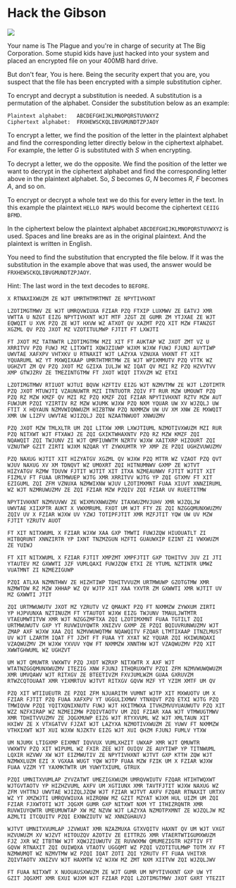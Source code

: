 # Hack the Gibson

![](http://ninjaselection.com/wp-content/uploads/2016/03/Hackers-1995.jpg)

Your name is The Plague and you're in charge of security at The Big
Corporation. Some stupid kids have just hacked into your system and
placed an encrypted file on your 400MB hard drive.

But don't fear, You is here. Being the security expert that you are,
you suspect that the file has been encrypted with a simple
substitution cipher.

To encrypt and decrypt a substitution is needed. A substitution is a
permutation of the alphabet. Consider the substitution below as an
example:

```
Plaintext alphabet:   ABCDEFGHIJKLMNOPQRSTUVWXYZ
Ciphertext alphabet:  FRXHEWSCKQLIBVGMUNDTZPJAOY
```

To encrypt a letter, we find the position of the letter in the
plaintext alphabet and find the corresponding letter directly below in
the ciphertext alphabet. For example, the letter *G* is substituted
with *S* when encrypting.

To decrypt a letter, we do the opposite. We find the position of the
letter we want to decrypt in the ciphertext alphabet and find the
corresponding letter above in the plaintext alphabet. So, *S* becomes
*G*, *N* becomes *R*, *F* becomes *A*, and so on.

To encrypt or decrypt a whole text we do this for every letter in the
text. In this example the plaintext `HELLO MAPS` would become the
ciphertext `CEIIG BFMD`.

In the ciphertext below the plaintext alphabet
`ABCDEFGHIJKLMNOPQRSTUVWXYZ` is used. Spaces and line breaks are as in
the original plaintext. And the plaintext is written in English.

You need to find the substitution that encrypted the file below. If it
was the substitution in the example above that was used, the answer
would be `FRXHEWSCKQLIBVGMUNDTZPJAOY`.

Hint: The last word in the text decodes to `BEFORE`.

```
X RTNAXIXWUZM ZE WJT UMRTHTMRTMNT ZE NPYTIVHXNT

LZOTIMGTMWV ZE WJT UMRQVWIUXA FZIAR PZQ FTXIP LUXMWV ZE EATVJ XMR
VWTTA U NZGT EIZG NPYTIVHXNT WJT MTF JZGT ZE GUMR ZM YTJXAE ZE WJT
EQWQIT U XVK PZQ ZE WJT HXVW WZ ATXOT QV XAZMT PZQ XIT MZW FTANZGT
XGZML QV PZQ JXOT MZ VZOTITULMWP FJTIT FT LXWJTI

FT JXOT MZ TATNWTR LZOTIMGTMW MZI XIT FT AUKTAP WZ JXOT ZMT VZ U
XRRITVV PZQ FUWJ MZ LITXWTI XQWJZIUWP WJXM WJXW FUWJ FJUNJ AUYTIWP
UWVTAE XAFXPV VHTXKV U RTNAXIT WJT LAZYXA VZNUXA VHXNT FT XIT
YQUARUML WZ YT MXWQIXAAP UMRTHTMRTMW ZE WJT WPIXMMUTV PZQ VTTK WZ
UGHZVT ZM QV PZQ JXOT MZ GZIXA IULJW WZ IQAT QV MZI RZ PZQ HZVVTVV
XMP GTWJZRV ZE TMEZINTGTMW FT JXOT WIQT ITXVZM WZ ETXI

LZOTIMGTMWV RTIUOT WJTUI BQVW HZFTIV EIZG WJT NZMVTMW ZE WJT LZOTIMTR
PZQ JXOT MTUWJTI VZAUNUWTR MZI ITNTUOTR ZQIV FT RUR MZW UMOUWT PZQ
PZQ RZ MZW KMZF QV MZI RZ PZQ KMZF ZQI FZIAR NPYTIVHXNT RZTV MZW AUT
FUWJUM PZQI YZIRTIV RZ MZW WJUMK WJXW PZQ NXM YQUAR UW XV WJZQLJ UW
FTIT X HQYAUN NZMVWIQNWUZM HIZBTNW PZQ NXMMZW UW UV XM XNW ZE MXWQIT
XMR UW LIZFV UWVTAE WJIZQLJ ZQI NZAATNWUOT XNWUZMV

PZQ JXOT MZW TMLXLTR UM ZQI LITXW XMR LXWJTIUML NZMOTIVXWUZM MZI RUR
PZQ NITXWT WJT FTXAWJ ZE ZQI GXIKTWHAXNTV PZQ RZ MZW KMZF ZQI
NQAWQIT ZQI TWJUNV ZI WJT QMFIUWWTM NZRTV WJXW XAITXRP HIZOURT ZQI
VZNUTWP GZIT ZIRTI WJXM NZQAR YT ZYWXUMTR YP XMP ZE PZQI UGHZVUWUZMV

PZQ NAXUG WJTIT XIT HIZYATGV XGZML QV WJXW PZQ MTTR WZ VZAOT PZQ QVT
WJUV NAXUG XV XM TDNQVT WZ UMOXRT ZQI HITNUMNWV GXMP ZE WJTVT
HIZYATGV RZMW TDUVW FJTIT WJTIT XIT ITXA NZMEAUNWV FJTIT WJTIT XIT
FIZMLV FT FUAA URTMWUEP WJTG XMR XRRITVV WJTG YP ZQI GTXMV FT XIT
EZIGUML ZQI ZFM VZNUXA NZMWIXNW WJUV LZOTIMXMNT FUAA XIUVT XNNZIRUML
WZ WJT NZMRUWUZMV ZE ZQI FZIAR MZW PZQIV ZQI FZIAR UV RUEETITMW

NPYTIVHXNT NZMVUVWV ZE WIXMVXNWUZMV ITAXWUZMVJUHV XMR WJZQLJW
UWVTAE XIIXPTR AUKT X VWXMRUML FXOT UM WJT FTY ZE ZQI NZGGQMUNXWUZMV
ZQIV UV X FZIAR WJXW UV YZWJ TOTIPFJTIT XMR MZFJTIT YQW UW UV MZW
FJTIT YZRUTV AUOT

FT XIT NITXWUML X FZIAR WJXW XAA GXP TMWTI FUWJZQW HIUOUATLT ZI
HITBQRUNT XNNZIRTR YP IXNT TNZMZGUN HZFTI GUAUWXIP EZINT ZI VWXWUZM
ZE YUIWJ

FT XIT NITXWUML X FZIAR FJTIT XMPZMT XMPFJTIT GXP TDHITVV JUV ZI JTI
YTAUTEV MZ GXWWTI JZF VUMLQAXI FUWJZQW ETXI ZE YTUML NZTINTR UMWZ
VUATMNT ZI NZMEZIGUWP

PZQI ATLXA NZMNTHWV ZE HIZHTIWP TDHITVVUZM URTMWUWP GZOTGTMW XMR
NZMWTDW RZ MZW XHHAP WZ QV WJTP XIT XAA YXVTR ZM GXWWTI XMR WJTIT UV
MZ GXWWTI JTIT

ZQI URTMWUWUTV JXOT MZ YZRUTV VZ QMAUKT PZQ FT NXMMZW ZYWXUM ZIRTI
YP HJPVUNXA NZTINUZM FT YTAUTOT WJXW EIZG TWJUNV TMAULJWTMTR
VTAEUMWTITVW XMR WJT NZGGZMFTXA ZQI LZOTIMXMNT FUAA TGTILT ZQI
URTMWUWUTV GXP YT RUVWIUYQWTR XNIZVV GXMP ZE PZQI BQIUVRUNWUZMV WJT
ZMAP AXF WJXW XAA ZQI NZMVWUWQTMW NQAWQITV FZQAR LTMTIXAAP ITNZLMUST
UV WJT LZARTM IQAT FT JZHT FT FUAA YT XYAT WZ YQUAR ZQI HXIWUNQAXI
VZAQWUZMV ZM WJXW YXVUV YQW FT NXMMZW XNNTHW WJT VZAQWUZMV PZQ XIT
XWWTGHWUML WZ UGHZVT

UM WJT QMUWTR VWXWTV PZQ JXOT WZRXP NITXWTR X AXF WJT
WTATNZGGQMUNXWUZMV ITEZIG XNW FJUNJ ITHQRUXWTV PZQI ZFM NZMVWUWQWUZM
XMR UMVQAWV WJT RITXGV ZE BTEETIVZM FXVJUMLWZM GUAA GXRUVZM
RTWZCQTOUAAT XMR YIXMRTUV WJTVT RITXGV GQVW MZF YT YZIM XMTF UM QV

PZQ XIT WTIIUEUTR ZE PZQI ZFM NJUARITM VUMNT WJTP XIT MXWUOTV UM X
FZIAR FJTIT PZQ FUAA XAFXPV YT UGGULIXMWV YTNXQVT PZQ ETXI WJTG PZQ
TMWIQVW PZQI YQITXQNIXNUTV FUWJ WJT HXITMWXA ITVHZMVUYUAUWUTV PZQ XIT
WZZ NZFXIRAP WZ NZMEIZMW PZQIVTAOTV UM ZQI FZIAR XAA WJT VTMWUGTMWV
XMR TDHITVVUZMV ZE JQGXMUWP EIZG WJT RTYXVUML WZ WJT XMLTAUN XIT
HXIWV ZE X VTXGATVV FJZAT WJT LAZYXA NZMOTIVXWUZM ZE YUWV FT NXMMZW
VTHXIXWT WJT XUI WJXW NJZKTV EIZG WJT XUI QHZM FJUNJ FUMLV YTXW

UM NJUMX LTIGXMP EIXMNT IQVVUX VUMLXHZIT UWXAP XMR WJT QMUWTR
VWXWTV PZQ XIT WIPUML WZ FXIR ZEE WJT OUIQV ZE AUYTIWP YP TITNWUML
LQXIR HZVWV XW WJT EIZMWUTIV ZE NPYTIVHXNT WJTVT GXP KTTH ZQW WJT
NZMWXLUZM EZI X VGXAA WUGT YQW WJTP FUAA MZW FZIK UM X FZIAR WJXW
FUAA VZZM YT YAXMKTWTR UM YUWYTXIUML GTRUX

PZQI UMNITXVUMLAP ZYVZATWT UMEZIGXWUZM UMRQVWIUTV FZQAR HTIHTWQXWT
WJTGVTAOTV YP HIZHZVUML AXFV UM XGTIUNX XMR TAVTFJTIT WJXW NAXUG WZ
ZFM VHTTNJ UWVTAE WJIZQLJZQW WJT FZIAR WJTVT AXFV FZQAR RTNAXIT URTXV
WZ YT XMZWJTI UMRQVWIUXA HIZRQNW MZ GZIT MZYAT WJXM HUL UIZM UM ZQI
FZIAR FJXWTOTI WJT JQGXM GUMR GXP NITXWT NXM YT ITHIZRQNTR XMR
RUVWIUYQWTR UMEUMUWTAP XW MZ NZVW WJT LAZYXA NZMOTPXMNT ZE WJZQLJW MZ
AZMLTI ITCQUITV PZQI EXNWZIUTV WZ XNNZGHAUVJ

WJTVT UMNITXVUMLAP JZVWUAT XMR NZAZMUXA GTXVQITV HAXNT QV UM WJT VXGT
HZVUWUZM XV WJZVT HITOUZQV AZOTIV ZE EITTRZG XMR VTAERTWTIGUMXWUZM
FJZ JXR WZ ITBTNW WJT XQWJZIUWUTV ZE RUVWXMW QMUMEZIGTR HZFTIV FT
GQVW RTNAXIT ZQI OUIWQXA VTAOTV UGGQMT WZ PZQI VZOTITULMWP TOTM XV FT
NZMWUMQT WZ NZMVTMW WZ PZQI IQAT ZOTI ZQI YZRUTV FT FUAA VHITXR
ZQIVTAOTV XNIZVV WJT HAXMTW VZ WJXW MZ ZMT NXM XIITVW ZQI WJZQLJWV

FT FUAA NITXWT X NUOUAUSXWUZM ZE WJT GUMR UM NPYTIVHXNT GXP UW YT
GZIT JQGXMT XMR EXUI WJXM WJT FZIAR PZQI LZOTIMGTMWV JXOT GXRT YTEZIT
```
